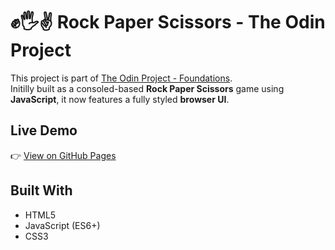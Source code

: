 # ✊🖐✌ Rock Paper Scissors - The Odin Project

This project is part of [The Odin Project - Foundations](https://www.theodinproject.com/lessons/foundations-rock-paper-scissors).  
Initilly built as a consoled-based **Rock Paper Scissors** game using **JavaScript**, it now features a fully styled **browser UI**.

## Live Demo
👉 [View on GitHub Pages](https://julio96correa.github.io/odin-rock-paper-scissors/)

## Built With
- HTML5  
- JavaScript (ES6+)
- CSS3
